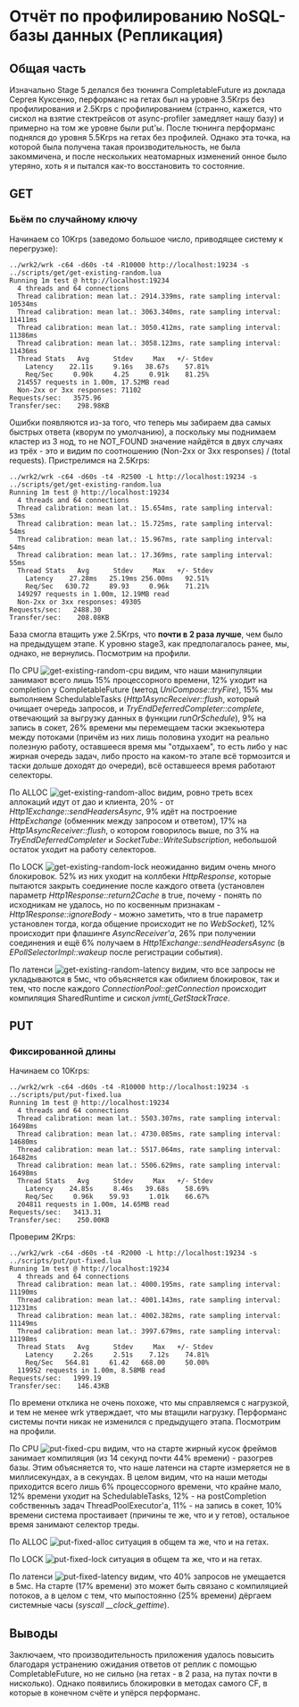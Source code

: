 # Отчёт по профилированию NoSQL-базы данных (Репликация)

## Общая часть
Изначально Stage 5 делался без тюнинга CompletableFuture из доклада Сергея Куксенко,
перформанс на гетах был на уровне 3.5Krps без профилирования и 2.5Krps с профилированием
(странно, кажется, что сискол на взятие стектрейсов от async-profiler замедляет
нашу базу) и примерно на том же уровне были put'ы. После тюнинга перформанс поднялся
до уровня 5.5Krps на гетах без профилей. Однако эта точка, на которой была получена
такая производительность, не была закоммичена, и после нескольких неатомарных изменений
онное было утеряно, хоть я и пытался как-то восстановить то состояние.

## GET

### Бьём по случайному ключу

Начинаем со 10Krps (заведомо большое число, приводящее систему к перегрузке):

```
../wrk2/wrk -c64 -d60s -t4 -R10000 http://localhost:19234 -s ../scripts/get/get-existing-random.lua
Running 1m test @ http://localhost:19234
  4 threads and 64 connections
  Thread calibration: mean lat.: 2914.339ms, rate sampling interval: 10534ms
  Thread calibration: mean lat.: 3063.340ms, rate sampling interval: 11411ms
  Thread calibration: mean lat.: 3050.412ms, rate sampling interval: 11386ms
  Thread calibration: mean lat.: 3058.123ms, rate sampling interval: 11436ms
  Thread Stats   Avg      Stdev     Max   +/- Stdev
    Latency    22.11s     9.16s   38.67s    57.81%
    Req/Sec     0.90k     4.25     0.91k    81.25%
  214557 requests in 1.00m, 17.52MB read
  Non-2xx or 3xx responses: 71102
Requests/sec:   3575.96
Transfer/sec:    298.98KB
```

Ошибки появляются из-за того, что теперь мы забираем два самых быстрых ответа (кворум по умолчанию),
а поскольку мы поднимаем кластер из 3 нод, то не NOT_FOUND значение найдётся в
двух случаях из трёх - это и видим по соотношению (Non-2xx or 3xx responses) / (total requests).
Пристрелимся на 2.5Krps:

```
../wrk2/wrk -c64 -d60s -t4 -R2500 -L http://localhost:19234 -s ../scripts/get/get-existing-random.lua
Running 1m test @ http://localhost:19234
  4 threads and 64 connections
  Thread calibration: mean lat.: 15.654ms, rate sampling interval: 53ms
  Thread calibration: mean lat.: 15.725ms, rate sampling interval: 54ms
  Thread calibration: mean lat.: 15.967ms, rate sampling interval: 54ms
  Thread calibration: mean lat.: 17.369ms, rate sampling interval: 55ms
  Thread Stats   Avg      Stdev     Max   +/- Stdev
    Latency    27.28ms   25.19ms 256.00ms   92.51%
    Req/Sec   630.72     89.93     0.96k    71.21%
  149297 requests in 1.00m, 12.19MB read
  Non-2xx or 3xx responses: 49305
Requests/sec:   2488.30
Transfer/sec:    208.08KB
```

База смогла втащить уже 2.5Krps, что **почти в 2 раза лучше**, чем было на предыдущем
этапе. К уровню stage3, как предполагалось ранее, мы, однако, не вернулись.
Посмотрим на профили.

По CPU
![get-existing-random-cpu](get/heatmap/existing-random/get-existing-random-cpu.png)
видим, что наши манипуляции занимают всего лишь 15% процессорного времени, 12%
уходит на completion у CompletableFuture (метод *UniCompose::tryFire*), 15% мы 
выполняем SchedulableTasks (*Http1AsyncReceiver::flush*, который очищает очередь
запросов, и *TryEndDeferredCompleter::complete*, отвечающий за выгрузку данных
в функции *runOrSchedule*), 9% на запись в сокет, 26% времени мы перемещаем таски
экзекьютера между потоками (причём из них лишь половина уходит на реально полезную работу,
оставшееся время мы "отдыхаем", то есть либо у нас жирная очередь задач, либо
просто на каком-то этапе всё тормозится и таски дольше доходят до очереди), всё
оставшееся время работают селекторы.

По ALLOC
![get-existing-random-alloc](get/heatmap/existing-random/get-existing-random-alloc.png)
видим, ровно треть всех аллокаций идут от дао и клиента, 20% - от *Http1Exchange::sendHeadersAsync*,
9% идёт на построение *HttpExchange* (обменник между запросом и ответом),
17% на *Http1AsyncReceiver::flush*, о котором говорилось выше, по 3% на 
*TryEndDeferredCompleter* и *SocketTube::WriteSubscription*, небольшой остаток уходит
на работу селекторов.

По LOCK
![get-existing-random-lock](get/heatmap/existing-random/get-existing-random-lock.png)
неожиданно видим очень много блокировок. 52% из них уходит на коллбеки *HttpResponse*, 
которые пытаются закрыть соединение после каждого ответа (установлен параметр
*Http1Response::return2Cache* в true, почему - понять по исходникам не удалось, но
по косвенным признакам - *Http1Response::ignoreBody* - можно заметить, что в true
параметр установлен тогда, когда общение происходит не по *WebSocket*), 12% происходит
при флашинге *AsyncReceiver'а*, 26% при получении соединения и ещё 6% получаем в
*Http1Exchange::sendHeadersAsync* (в *EPollSelectorImpl::wakeup* после регистрации
события).

По латенси
![get-existing-random-latency](get/latency/existing-random/get-existing-random-latency.png)
видим, что все запросы не укладываются в 5мс, что объясняется как обилием блокировок,
так и тем, что после каждого *ConnectionPool::getConnection* происходит компиляция 
SharedRuntime и сискол *jvmti_GetStackTrace*.

## PUT

### Фиксированной длины

Начинаем со 10Krps:

```
../wrk2/wrk -c64 -d60s -t4 -R10000 http://localhost:19234 -s ../scripts/put/put-fixed.lua
Running 1m test @ http://localhost:19234
  4 threads and 64 connections
  Thread calibration: mean lat.: 5503.307ms, rate sampling interval: 16498ms
  Thread calibration: mean lat.: 4730.085ms, rate sampling interval: 14680ms
  Thread calibration: mean lat.: 5517.064ms, rate sampling interval: 16482ms
  Thread calibration: mean lat.: 5506.629ms, rate sampling interval: 16498ms
  Thread Stats   Avg      Stdev     Max   +/- Stdev
    Latency    24.85s     8.46s   39.68s    58.69%
    Req/Sec     0.96k    59.93     1.01k    66.67%
  204811 requests in 1.00m, 14.65MB read
Requests/sec:   3413.31
Transfer/sec:    250.00KB
```

Проверим 2Krps:
```
../wrk2/wrk -c64 -d60s -t4 -R2000 -L http://localhost:19234 -s ../scripts/put/put-fixed.lua
Running 1m test @ http://localhost:19234
  4 threads and 64 connections
  Thread calibration: mean lat.: 4000.195ms, rate sampling interval: 11190ms
  Thread calibration: mean lat.: 4001.143ms, rate sampling interval: 11231ms
  Thread calibration: mean lat.: 4002.382ms, rate sampling interval: 11149ms
  Thread calibration: mean lat.: 3997.679ms, rate sampling interval: 11198ms
  Thread Stats   Avg      Stdev     Max   +/- Stdev
    Latency     2.26s     2.51s    7.12s    74.81%
    Req/Sec   564.81     61.42   668.00     50.00%
  119952 requests in 1.00m, 8.58MB read
Requests/sec:   1999.19
Transfer/sec:    146.43KB
```

По времени отклика не очень похоже, что мы справляемся с нагрузкой, и тем не менее
wrk утверждает, что мы втащили нагрузку. Перформанс системы почти никак не изменился с предыдущего этапа.
Посмотрим на профили.

По CPU
![put-fixed-cpu](put/heatmap/fixed/put-fixed-cpu.png)
видим, что на старте жирный кусок фреймов занимает компиляция (из 14 секунд
почти 44% времени) - разогрев базы. Этим объясняется то, что наше латенси на старте
измеряется не в миллисекундах, а в секундах. В целом видим, что на наши методы приходится
всего лишь 6% процессорного времени, что крайне мало, 12% времени уходит на
SchedulableTasks, 12% - на postCompletion собственныъ задач ThreadPoolExecutor'а,
11% - на запись в сокет, 10% времени система простаивает (причины те же, что и у гетов),
остальное время занимают селектор треды.

По ALLOC
![put-fixed-alloc](put/heatmap/fixed/put-fixed-alloc.png)
ситуация в общем та же, что и на гетах.

По LOCK
![put-fixed-lock](put/heatmap/fixed/put-fixed-lock.png)
ситуация в общем та же, что и на гетах.

По латенси
![put-fixed-latency](put/latency/fixed/put-fixed-latency.png)
видим, что 40% запросов не умещается в 5мс. На старте (17% времени) это может
быть связано с компиляцией потоков, а в целом с тем, что мыпостоянно (25% времени)
дёргаем системные часы (*syscall __clock_gettime*).

## Выводы

Заключаем, что производительность приложения удалось повысить благодаря устранению
ожидания ответов от реплик с помощью CompletableFuture, но не сильно
(на гетах - в 2 раза, на путах почти в нисколько). Однако появились блокировки
в методах самого CF, в которые в конечном счёте и упёрся перформанс.
